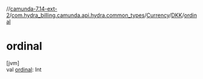 //[camunda-7.14-ext-2](../../../../index.md)/[com.hydra_billing.camunda.api.hydra.common_types](../../index.md)/[Currency](../index.md)/[DKK](index.md)/[ordinal](ordinal.md)

# ordinal

[jvm]\
val [ordinal](ordinal.md): Int
